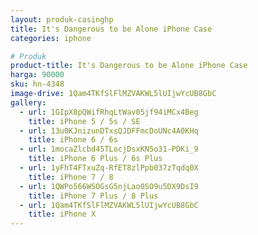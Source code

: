 ```yaml
---
layout: produk-casinghp
title: It's Dangerous to be Alone iPhone Case
categories: iphone

# Produk
product-title: It's Dangerous to be Alone iPhone Case
harga: 90000
sku: hn-4348
image-drive: 1Qam4TKfSlFlMZVAKWL5lUIjwYcUB8GbC
gallery:
  - url: 1GIpX8pQWifRhqLtWav05jf94iMCx4Beg
    title: iPhone 5 / 5s / SE
  - url: 13u0KJnizunDTxsQJDFFmcDoUNc4A0KHq
    title: iPhone 6 / 6s
  - url: 1mocaZlcbd45TLocjDsxKN5o31-PDKi_9
    title: iPhone 6 Plus / 6s Plus
  - url: 1yFhT4FTxuZq-RfET8zlPpb037zTqdq0X
    title: iPhone 7 / 8
  - url: 1QWPo566WSOGsG5njLao0SO9u5DX9DsI9
    title: iPhone 7 Plus / 8 Plus
  - url: 1Qam4TKfSlFlMZVAKWL5lUIjwYcUB8GbC
    title: iPhone X
---
```

